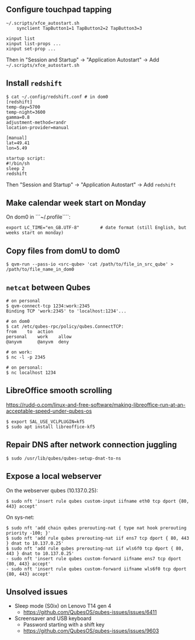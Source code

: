## Configure touchpad tapping
```console
~/.scripts/xfce_autostart.sh
    synclient TapButton1=1 TapButton2=2 TapButton3=3

xinput list
xinput list-props ...
xinput set-prop ...
```
Then in "Session and Startup" -> "Application Autostart" -> Add ```~/.scripts/xfce_autostart.sh```

## Install ```redshift```
```console
$ cat ~/.config/redshift.conf # in dom0
[redshift]
temp-day=5700
temp-night=3600
gamma=0.8
adjustment-method=randr
location-provider=manual

[manual] 
lat=49.41
lon=5.49

startup script:
#!/bin/sh
sleep 2
redshift
```
Then "Session and Startup" -> "Application Autostart" -> Add ```redshift```

## Make calendar week start on Monday
On dom0 in ```~/.profile````:
```console
export LC_TIME="en_GB.UTF-8"        # date format (still English, but weeks start on monday)
```

## Copy files from domU to dom0
```console
$ qvm-run --pass-io <src-qube> 'cat /path/to/file_in_src_qube' > /path/to/file_name_in_dom0
```

## ```netcat``` between Qubes

```console
# on personal
$ qvm-connect-tcp 1234:work:2345
Binding TCP 'work:2345' to 'localhost:1234'...

# on dom0
$ cat /etc/qubes-rpc/policy/qubes.ConnectTCP:
from    to  action
personal    work    allow
@anyvm      @anyvm  deny

# on work:
$ nc -l -p 2345

# on personal:
$ nc localhost 1234
```

## LibreOffice smooth scrolling
https://rudd-o.com/linux-and-free-software/making-libreoffice-run-at-an-acceptable-speed-under-qubes-os
```console
$ export SAL_USE_VCLPLUGIN=kf5
$ sudo apt install libreoffice-kf5
```

## Repair DNS after network connection juggling

```console
$ sudo /usr/lib/qubes/qubes-setup-dnat-to-ns
```

## Expose a local webserver
On the webserver qubes (10.137.0.25):
```console
$ sudo nft 'insert rule qubes custom-input iifname eth0 tcp dport {80, 443} accept'
```
On sys-net:
```console
$ sudo nft 'add chain qubes prerouting-nat { type nat hook prerouting priority -100; }'
$ sudo nft 'add rule qubes prerouting-nat iif ens7 tcp dport { 80, 443 } dnat to 10.137.0.25'
$ sudo nft 'add rule qubes prerouting-nat iif wls6f0 tcp dport { 80, 443 } dnat to 10.137.0.25'
- sudo nft 'insert rule qubes custom-forward iifname ens7 tcp dport {80, 443} accept'
- sudo nft 'insert rule qubes custom-forward iifname wls6f0 tcp dport {80, 443} accept'
```
## Unsolved issues
+ Sleep mode (S0ix) on Lenovo T14 gen 4
	+ https://github.com/QubesOS/qubes-issues/issues/6411
+ Screensaver and USB keyboard
	+ Password starting with a shift key
	+ https://github.com/QubesOS/qubes-issues/issues/9603
